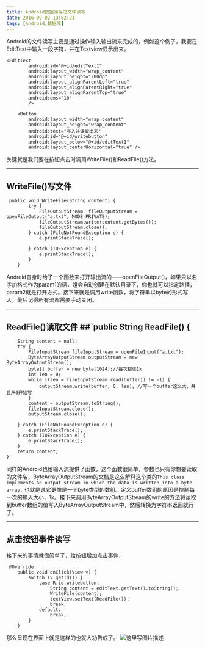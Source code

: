 ```yaml
---
title: Android数据储存之文件读写
date: 2016-09-02 13:02:21
tags: [Android,数据库]
---
```




Android的文件读写主要是通过操作输入输出流来完成的，例如这个例子，我要在EditText中输入一段字符，并在Textview显示出来。

```
<EditText
        android:id="@+id/editText1"
        android:layout_width="wrap_content"
        android:layout_height="200dp"
        android:layout_alignParentLeft="true"
        android:layout_alignParentRight="true"
        android:layout_alignParentTop="true"
        android:ems="10"
        />

    <Button
        android:layout_width="wrap_content"
        android:layout_height="wrap_content"
        android:text="写入并读取出来"
        android:id="@+id/writebutton"
        android:layout_below="@+id/editText1"
        android:layout_centerHorizontal="true" />
```
关键就是我们要在按钮点击时调用WriteFile()和ReadFile()方法。

----------
## WriteFile()写文件 ##

```
 public void WriteFile(String content) {
        try {
            FileOutputStream  fileOutputStream = openFileOutput("a.txt", MODE_PRIVATE);
            fileOutputStream.write(content.getBytes());
            fileOutputStream.close();
        } catch (FileNotFoundException e) {
            e.printStackTrace();

        } catch (IOException e) {
            e.printStackTrace();
        }
    }
```
Android自身时给了一个函数来打开输出流的——openFileOutput()，如果只以名字加格式作为param1的话，姐会自动创建在默认目录下，你也就可以指定路径，param2就是打开方式。接下来就是调用write函数，将字符串以byte的形式写入，最后记得所有流都需要手动关闭。

----------
## ReadFile()读取文件 ##`public String ReadFile() {
        String content = null;
        try {
            FileInputStream fileInputStream = openFileInput("a.txt");
            ByteArrayOutputStream outputStream = new ByteArrayOutputStream();
            byte[] buffer = new byte[1024];//每次都读1k
            int len = 0;
            while ((len = fileInputStream.read(buffer)) != -1) {
                outputStream.write(buffer, 0, len); //写一个buffer这么大，并且从0开始写
            }
            content = outputStream.toString();
            fileInputStream.close();
            outputStream.close();
    
        } catch (FileNotFoundException e) {
            e.printStackTrace();
        } catch (IOException e) {
            e.printStackTrace();
        }
        return content;
    }`
同样的Android也给输入流提供了函数，这个函数很简单，参数也只有你想要读取的文件名，ByteArrayOutputStream的文档是这么解释这个类的`This class implements an output stream in which the data is written into a byte array.` 也就是说它更像是一个byte类型的数组。定义buffer数组的原因是控制每一次的输入大小，1k。接下来调用ByteArrayOutputStream的write的方法将读取到buffer数组的值写入ByteArrayOutputStream中，然后转换为字符串返回就行了。

----------
## 点击按钮事件读写 ##
接下来的事情就很简单了，给按钮增加点击事件，

```
 @Override
    public void onClick(View v) {
        switch (v.getId()) {
            case R.id.writebutton:
                String content = editText.getText().toString();
                WriteFile(content);
                textView.setText(ReadFile());
                break;
            default:
                break;
        }
    }
```
那么呈现在界面上就是这样的也就大功告成了。
![这里写图片描述](http://img.blog.csdn.net/20160902093315310)

